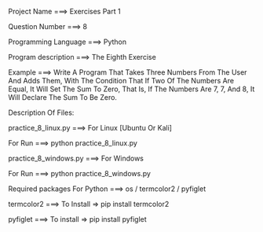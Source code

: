 Project Name ===> Exercises Part 1

Question Number ===> 8

Programming Language ===> Python

Program description ===> The Eighth Exercise

Example ===> Write A Program That Takes Three Numbers From The User And Adds Them, With The Condition That If Two Of The Numbers Are Equal, It Will Set The Sum To Zero, That Is, If The Numbers Are 7, 7, And 8, It Will Declare The Sum To Be Zero.

Description Of Files:

practice_8_linux.py ===> For Linux [Ubuntu Or Kali]

For Run ===> python practice_8_linux.py

practice_8_windows.py ===> For Windows

For Run ===> python practice_8_windows.py

Required packages For Python ===> os / termcolor2 / pyfiglet

termcolor2 ===> To Install => pip install termcolor2

pyfiglet ===> To install => pip install pyfiglet
